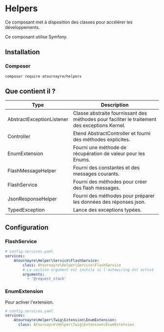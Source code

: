 # Helpers

Ce composant met à disposition des classes pour accélérer les développements.

Ce composant utilise Symfony.

## Installation
### Composer
```shell
composer require atournayre/helpers
```

## Que contient il ?
| Type                      | Description                                                                                   |
|---------------------------|-----------------------------------------------------------------------------------------------|
| AbstractExceptionListener | Classe abstraite fournissant des méthodes pour faciliter le traitement des exceptions Kernel. |
| Controller                | Etend AbstractController et fourni des méthodes explicites.                                   |
| EnumExtension             | Fourni une méthode de récupération de valeur pour les Enums.                                  |
| FlashMessageHelper        | Fourni des constantes et des messages courants.                                               |
| FlashService              | Fourni des méthodes pour créer des flash messages.                                            |
| JsonResponseHelper        | Fourni des méthodes pour préparer les données des réponses json.                              |
| TypedException            | Lance des exceptions typées.                                                                  |

## Configuration
### FlashService
```yaml
# config.services.yaml
services:
    Atournayre\Helper\Service\FlashService:
        class: Atournayre\Helper\Service\FlashService
        # La section argument est inutile si l'autowiring est activé 
        arguments:
          - '@request_stack'
```

### EnumExtension
Pour activer l'extension.
```yaml
# config.services.yaml
services:
    Atournayre\Helper\Twig\Extension\EnumExtension:
      class: Atournayre\Helper\Twig\Extension\EnumExtension
```
